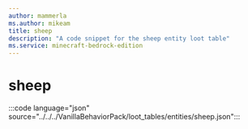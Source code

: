 ```yaml
---
author: mammerla
ms.author: mikeam
title: sheep
description: "A code snippet for the sheep entity loot table"
ms.service: minecraft-bedrock-edition
---
```


# sheep

:::code language="json" source="../../../VanillaBehaviorPack/loot_tables/entities/sheep.json":::
